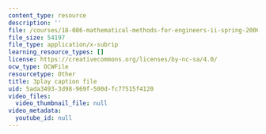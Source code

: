 ```yaml
---
content_type: resource
description: ''
file: /courses/18-086-mathematical-methods-for-engineers-ii-spring-2006/5ada34933d98969f500dfc77515f4120_94nmfDkTL-E.srt
file_size: 54197
file_type: application/x-subrip
learning_resource_types: []
license: https://creativecommons.org/licenses/by-nc-sa/4.0/
ocw_type: OCWFile
resourcetype: Other
title: 3play caption file
uid: 5ada3493-3d98-969f-500d-fc77515f4120
video_files:
  video_thumbnail_file: null
video_metadata:
  youtube_id: null
---
```

